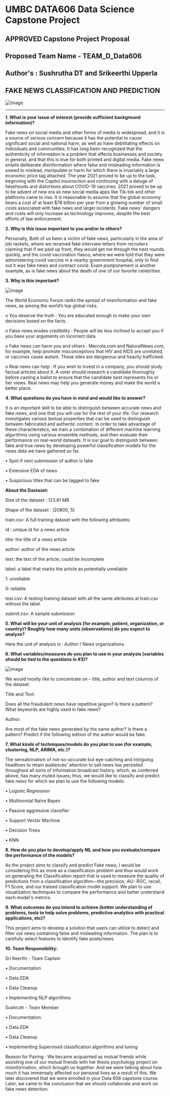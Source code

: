 # UMBC DATA606 Data Science Capstone Project

## APPROVED Capstone Project Proposal

## Proposed Team Name - TEAM_D_Data606

## Author's : Sushrutha DT and Srikeerthi Upperla

## FAKE NEWS CLASSIFICATION AND PREDICTION

![image](https://user-images.githubusercontent.com/98927072/153283455-74b6119b-51b2-4c09-a95c-f961c636b736.png)


-------------------------------------------------------------------------------------------------------------------------------------------------------------

**1. What is your issue of interest (provide sufficient background information)?**

Fake news on social media and other forms of media is widespread, and it is a source of serious concern because it has the potential to cause significant social and national harm, as well as have debilitating effects on individuals and communities. It has long been recognized that the authenticity of information is a problem that affects businesses and society in general, and that this is true for both printed and digital media. Fake news entails deliberate disinformation where false and misleading information is sowed to mislead, manipulate or harm for which there is invariably a large economic price tag attached. The year 2021 proved to be up to the task, beginning with the Capitol insurrection and continuing with a deluge of falsehoods and distortions about COVID-19 vaccines. 2021 proved to be up to be advent of new era as new social media apps like Tik-tok and other platforms came to rise. It is reasonable to assume that the global economy bears a cost of at least $78 billion per year from a growing number of small costs associated with fake news and larger incidents. Fake news' dangers and costs will only increase as technology improves, despite the best efforts of law enforcement.

**2. Why is this issue important to you and/or to others?**

Personally, Both of us been a victim of fake news, particularly in the area of job rackets, where we received fake interview letters from recruiters claiming that if we paid up front, they would get me through the next rounds quickly, and the covid vaccination fiasco, where we were told that they were administering covid vaccine in a nearby government hospital, only to find out it was fake news and contract covid. Exam postponement is another example, as is fake news about the death of one of our favorite celebrities.

**3. Why is this important?**

![image](https://user-images.githubusercontent.com/98927072/153283392-e9994172-1419-4541-9dc6-e5da6ef6f510.png)

The World Economic Forum ranks the spread of misinformation and fake news, as among the world’s top global risks.

o You deserve the truth : You are educated enough to make your own decisions based on the facts.

o False news erodes credibility : People will be less inclined to accept you if you base your arguments on incorrect data.

o Fake news can harm you and others : Mercola.com and NaturalNews.com, for example, help promote misconceptions that HIV and AIDS are unrelated, or vaccines cause autism. These sites are dangerous and heavily trafficked.

o Real news can help : If you wish to invest in a company, you should study factual articles about it. A voter should research a candidate thoroughly before casting a ballot to ensure that the candidate best represents his or her views. Real news may help you generate money and make the world a better place.

**4. What questions do you have in mind and would like to answer?**

It is an important skill to be able to distinguish between accurate news and fake news, and one that you will use for the rest of your life. Our research investigates various textual properties that can be used to distinguish between fabricated and authentic content. In order to take advantage of these characteristics, we train a combination of different machine learning algorithms using various ensemble methods, and then evaluate their performance on real-world datasets. It is our goal to distinguish between fake and true news by developing powerful classification models for the news data we have gathered so far.

• Spot if next submission of author is fake

• Extensive EDA of news

• Suspicious titles that can be tagged to fake

**About the Dastaset:**

Size of the dataset : 123.81 MB

Shape of the dataset : (20800, 5)

train.csv: A full training dataset with the following attributes:

id : unique id for a news article

title: the title of a news article

author: author of the news article

text: the text of the article; could be incomplete

label: a label that marks the article as potentially unreliable

1: unreliable

0: reliable

test.csv: A testing training dataset with all the same attributes at train.csv without the label.

submit.csv: A sample submission

**5. What will be your unit of analysis (for example, patient, organization, or country)? Roughly how many units (observations) do you expect to analyze?**

Here the unit of analysis is : Author / News organizations.

**6. What variables/measures do you plan to use in your analysis (variables should be tied to the questions in #3)?**

![image](https://user-images.githubusercontent.com/98927072/153284147-31b435f7-b2a2-4b44-8505-f91a156f7967.png)

We would mostly like to concentrate on – title, author and text columns of the dataset.

Title and Text:

Does all the fraudulent news have repetitive jargon? Is there a pattern? What keywords are highly used in fake news?

Author:

Are most of the fake news generated by the same author? Is there a pattern? Predict if the following edition of the author would be fake.

**7. What kinds of techniques/models do you plan to use (for example, clustering, NLP, ARIMA, etc.)?**

The sensationalism of not-so-accurate but eye-catching and intriguing headlines to retain audiences' attention to sell news has persisted throughout all sorts of information broadcast history, which, as conferred above, has many muted issues; thus, we would like to classify and predict fake news for which we plan to use the following models:

• Logistic Regression

• Multinomial Naïve Bayes

• Passive aggressive classifier

• Support Vector Machine

• Decision Trees

• KNN


**8. How do you plan to develop/apply ML and how you evaluate/compare the performance of the models?**

As the project aims to classify and predict Fake news, I would be considering this as more as a classification problem and thus would work on generating the Classification report that is used to measure the quality of predictions from a classification algorithm—the precision, AU- ROC, recall, F1 Score, and our trained classification model support. We plan to use visualization techniques to compare the performance and better understand each model's metrics.

**9. What outcomes do you intend to achieve (better understanding of problems, tools to help solve problems, predictive analytics with practical applications, etc)?**

This project aims to develop a solution that users can utilize to detect and filter out news containing false and misleading information. The plan is to carefully select features to identify fake posts/news.

**10. Team Responsibility:**

Sri Keerthi - Team Captain

• Documentation

• Data EDA

• Data Cleanup

• Implementing NLP algorithms

Sushruth - Team Member

• Documentation

• Data EDA

• Data Cleanup

• Implementing Supervised classification algorithms and tuning

Reason for Pairing : We became acquainted as mutual friends while assisting one of our mutual friends with her thesis psychology project on misinformation, which brought us together. And we were talking about how much it has immensely affected our personal lives as a result of this. We later discovered that we were enrolled in your Data 606 capstone course. Later, we came to the conclusion that we should collaborate and work on fake news detection.
